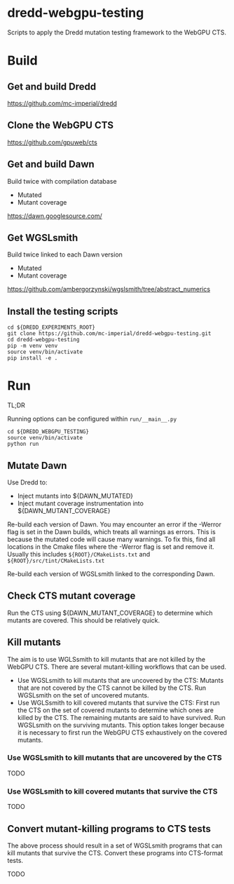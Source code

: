 # dredd-webgpu-testing

Scripts to apply the Dredd mutation testing framework to the WebGPU CTS.

# Build 

## Get and build Dredd

https://github.com/mc-imperial/dredd

## Clone the WebGPU CTS

https://github.com/gpuweb/cts

## Get and build Dawn

Build twice with compilation database
- Mutated
- Mutant coverage

https://dawn.googlesource.com/

## Get WGSLsmith
Build twice linked to each Dawn version
- Mutated
- Mutant coverage

https://github.com/ambergorzynski/wgslsmith/tree/abstract_numerics

## Install the testing scripts

```
cd ${DREDD_EXPERIMENTS_ROOT}
git clone https://github.com/mc-imperial/dredd-webgpu-testing.git
cd dredd-webgpu-testing
pip -m venv venv
source venv/bin/activate
pip install -e .
```

# Run 

TL;DR 

Running options can be configured within `run/__main__.py`
```
cd ${DREDD_WEBGPU_TESTING}
source venv/bin/activate
python run
```

## Mutate Dawn
Use Dredd to:
- Inject mutants into ${DAWN_MUTATED}
- Inject mutant coverage instrumentation into ${DAWN_MUTANT_COVERAGE}

Re-build each version of Dawn. You may encounter an error if the -Werror flag is set in the Dawn builds, which treats all warnings as errors. This is because the mutated code will cause many warnings. To fix this, find all locations in the Cmake files where the -Werror flag is set and remove it. Usually this includes `${ROOT}/CMakeLists.txt` and `${ROOT}/src/tint/CMakeLists.txt`

Re-build each version of WGSLsmith linked to the corresponding Dawn.

## Check CTS mutant coverage

Run the CTS using ${DAWN_MUTANT_COVERAGE} to determine which mutants are covered. This should be relatively quick.

## Kill mutants

The aim is to use WGLSsmith to kill mutants that are not killed by the WebGPU CTS. There are several mutant-killing workflows that can be used.
- Use WGSLsmith to kill mutants that are uncovered by the CTS: Mutants that are not covered by the CTS cannot be killed by the CTS. Run WGSLsmith on the set of uncovered mutants.
- Use WGLSsmith to kill covered mutants that survive the CTS: First run the CTS on the set of covered mutants to determine which ones are killed by the CTS. The remaining mutants are said to have survived. Run WGSLsmith on the surviving mutants. This option takes longer because it is necessary to first run the WebGPU CTS exhaustively on the covered mutants.

### Use WGSLsmith to kill mutants that are uncovered by the CTS

TODO

### Use WGSLsmith to kill covered mutants that survive the CTS

TODO

## Convert mutant-killing programs to CTS tests

The above process should result in a set of WGSLsmith programs that can kill mutants that survive the CTS. Convert these programs into CTS-format tests.

TODO